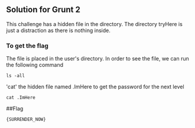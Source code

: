 ## Solution for Grunt 2

This challenge has a hidden file in the directory. The directory tryHere is just a distraction as there is nothing inside.

### To get the flag

The file is placed in the user's directory. In order to see the file, we can run the following command 

```
ls -all
```

'cat' the hidden file named .ImHere to get the password for the next level

```
cat .ImHere
```

##Flag

```
{SURRENDER_NOW}
```
